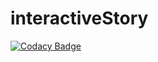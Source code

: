 # interactiveStory
[![Codacy Badge](https://api.codacy.com/project/badge/Grade/4f5c6e4d5ed1471f9f6ea8b967186396)](https://app.codacy.com/gh/diegxherrera/interactiveStory?utm_source=github.com&utm_medium=referral&utm_content=Diegxherrera/interactiveStory&utm_campaign=Badge_Grade)